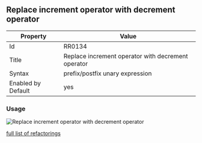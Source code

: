## Replace increment operator with decrement operator

Property | Value
--- | --- 
Id | RR0134
Title | Replace increment operator with decrement operator
Syntax | prefix/postfix unary expression
Enabled by Default | yes

### Usage

![Replace increment operator with decrement operator](../../images/refactorings/ReplaceIncrementOperatorWithDecrementOperator.png)

[full list of refactorings](Refactorings.md)
